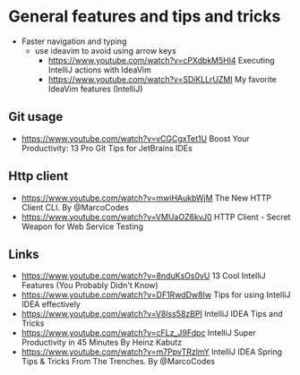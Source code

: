 # General features and tips and tricks

- Faster navigation and typing
  - use ideavim to avoid using arrow keys 
    - https://www.youtube.com/watch?v=cPXdbkM5Hl4  Executing IntelliJ actions with IdeaVim
    - https://www.youtube.com/watch?v=SDiKLLrUZMI  My favorite IdeaVim features (IntelliJ)

## Git usage 
  - https://www.youtube.com/watch?v=vCGCgxTet1U  Boost Your Productivity: 13 Pro Git Tips for JetBrains IDEs
## Http client 
- https://www.youtube.com/watch?v=mwiHAukbWjM  The New HTTP Client CLI. By @MarcoCodes
- https://www.youtube.com/watch?v=VMUaOZ6kvJ0  HTTP Client - Secret Weapon for Web Service Testing

## Links 

- https://www.youtube.com/watch?v=8nduKsOs0vU  13 Cool IntelliJ Features (You Probably Didn't Know) 
- https://www.youtube.com/watch?v=DF1RwdDw8Iw  Tips for using IntelliJ IDEA effectively 
- https://www.youtube.com/watch?v=V8lss58zBPI  IntelliJ IDEA Tips and Tricks 
- https://www.youtube.com/watch?v=cFLz_J9Fdpc  IntelliJ Super Productivity in 45 Minutes By Heinz Kabutz 
- https://www.youtube.com/watch?v=m7PpvTRzlmY  IntelliJ IDEA Spring Tips & Tricks From The Trenches. By @MarcoCodes